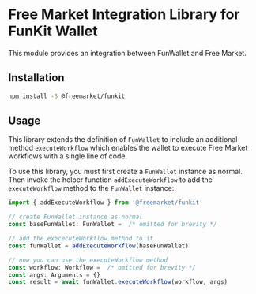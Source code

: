 # Free Market Integration Library for FunKit Wallet

This module provides an integration between FunWallet and Free Market.  

## Installation

```bash
npm install -S @freemarket/funkit
```

## Usage

This library extends the definition of `FunWallet` to include an additional method `executeWorkflow` which enables 
the wallet to execute Free Market workflows with a single line of code.  

To use this library, you must first create a `FunWallet` instance as normal.  Then invoke the helper function `addExecuteWorkflow` to add the `executeWorkflow` method to the `FunWallet` instance:

```typescript
import { addExecuteWorkflow } from '@freemarket/funkit'

// create FunWallet instance as normal
const baseFunWallet: FunWallet =  /* omitted for brevity */ 

// add the exececuteWorkflow method to it
const funWallet = addExecuteWorkflow(baseFunWallet)

// now you can use the executeWorkflow method
const workflow: Workflow =  /* omitted for brevity */
const args: Arguments = {}
const result = await funWallet.executeWorkflow(workflow, args)
```
